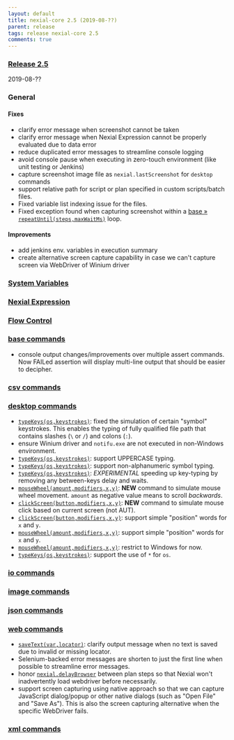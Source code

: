 ```yaml
---
layout: default
title: nexial-core 2.5 (2019-08-??)
parent: release
tags: release nexial-core 2.5
comments: true
---
```


### <a href="https://github.com/nexiality/nexial-core/releases/tag/nexial-core-v2.4_???" class="external-link" target="_nexial_link">Release 2.5</a>
2019-08-??


### General
#### Fixes
- clarify error message when screenshot cannot be taken
- clarify error message when Nexial Expression cannot be properly evaluated due to data error
- reduce duplicated error messages to streamline console logging
- avoid console pause when executing in zero-touch environment (like unit testing or Jenkins)
- capture screenshot image file as `nexial.lastScreenshot` for `desktop` commands
- support relative path for script or plan specified in custom scripts/batch files.
- Fixed variable list indexing issue for the files.
- Fixed exception found when capturing screenshot within a 
  [base &raquo; `repeatUntil(steps,maxWaitMs)`](../commands/base/repeatUntil(steps,maxWaitMs)) loop.

#### Improvements
- add jenkins env. variables in execution summary
- create alternative screen capture capability in case we can't capture screen via WebDriver of Winium driver


### [System Variables](../systemvars/)


### [Nexial Expression](../expressions)


### [Flow Control](../flowcontrols)


### [base commands](../commands/base)
- console output changes/improvements over multiple assert commands. Now FAILed assertion will display multi-line 
  output that should be easier to decipher.


### [csv commands](../commands/csv)


### [desktop commands](../commands/desktop)
- [`typeKeys(os,keystrokes)`](../commands/desktop/typeKeys(os,keystrokes)): fixed the simulation of certain "symbol" 
  keystrokes. This enables the typing of fully qualified file path that contains slashes (`\` or `/`) and colons (`:`).
- ensure Winium driver and `notifu.exe` are not executed in non-Windows environment.
- [`typeKeys(os,keystrokes)`](../commands/desktop/typeKeys(os,keystrokes)): support UPPERCASE typing.
- [`typeKeys(os,keystrokes)`](../commands/desktop/typeKeys(os,keystrokes)): support non-alphanumeric symbol typing.
- [`typeKeys(os,keystrokes)`](../commands/desktop/typeKeys(os,keystrokes)): _EXPERIMENTAL_ speeding up key-typing by
  removing any between-keys delay and waits.
- [`mouseWheel(amount,modifiers,x,y)`](../commands/desktop/mouseWheel(amount,modifiers,x,y)): **NEW** command to 
  simulate mouse wheel movement. `amount` as negative value means to scroll _backwards_.
- [`clickScreen(button,modifiers,x,y)`](../commands/desktop/clickScreen(button,modifiers,x,y)): **NEW** command to
  simulate mouse click based on current screen (not AUT).
- [`clickScreen(button,modifiers,x,y)`](../commands/desktop/clickScreen(button,modifiers,x,y)): support simple 
  "position" words for `x` and `y`.
- [`mouseWheel(amount,modifiers,x,y)`](../commands/desktop/mouseWheel(amount,modifiers,x,y)): support simple "position" 
  words for `x` and `y`.
- [`mouseWheel(amount,modifiers,x,y)`](../commands/desktop/mouseWheel(amount,modifiers,x,y)): restrict to Windows for now.
- [`typeKeys(os,keystrokes)`](../commands/desktop/typeKeys(os,keystrokes)): support the use of `*` for `os`.


### [io commands](../commands/io)


### [image commands](../commands/image)


### [json commands](../commands/json)


### [web commands](../commands/web)
- [`saveText(var,locator)`](../commands/web/saveText(var,locator)): clarify output message when no text is saved due 
  to invalid or missing locator.
- Selenium-backed error messages are shorten to just the first line when possible to streamline error messages.
- honor [`nexial.delayBrowser`](../systemvars/index#nexial.delayBrowser) between plan steps so that Nexial won't 
  inadvertently load webdriver before necessarily.
- support screen capturing using native approach so that we can capture JavaScript dialog/popup or other native dialogs 
  (such as "Open File" and "Save As"). This is also the screen capturing alternative when the specific WebDriver fails.


### [xml commands](../commands/xml)
